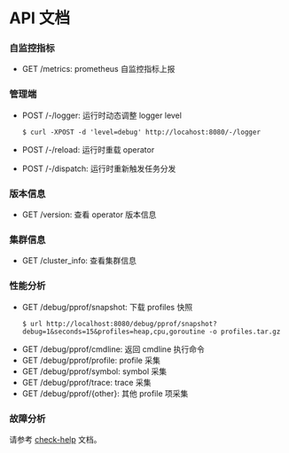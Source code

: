 # API 文档

### 自监控指标

* GET /metrics: prometheus 自监控指标上报

### 管理端

* POST /-/logger: 运行时动态调整 logger level

    ```shell
    $ curl -XPOST -d 'level=debug' http://locahost:8080/-/logger 
    ```

* POST /-/reload: 运行时重载 operator
* POST /-/dispatch: 运行时重新触发任务分发

### 版本信息

* GET /version: 查看 operator 版本信息

### 集群信息

* GET /cluster_info: 查看集群信息

### 性能分析

* GET /debug/pprof/snapshot: 下载 profiles 快照
    ```shell
    $ url http://localhost:8080/debug/pprof/snapshot?debug=1&seconds=15&profiles=heap,cpu,goroutine -o profiles.tar.gz
    ```
* GET /debug/pprof/cmdline: 返回 cmdline 执行命令
* GET /debug/pprof/profile: profile 采集
* GET /debug/pprof/symbol: symbol 采集
* GET /debug/pprof/trace: trace 采集
* GET /debug/pprof/{other}: 其他 profile 项采集

### 故障分析

请参考 [check-help](./check-help.md) 文档。
